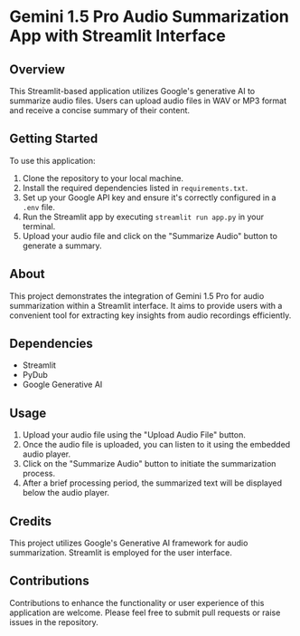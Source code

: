 # Gemini 1.5 Pro Audio Summarization App with Streamlit Interface

## Overview
This Streamlit-based application utilizes Google's generative AI to summarize audio files. Users can upload audio files in WAV or MP3 format and receive a concise summary of their content.

## Getting Started
To use this application:
1. Clone the repository to your local machine.
2. Install the required dependencies listed in `requirements.txt`.
3. Set up your Google API key and ensure it's correctly configured in a `.env` file.
4. Run the Streamlit app by executing `streamlit run app.py` in your terminal.
5. Upload your audio file and click on the "Summarize Audio" button to generate a summary.

## About
This project demonstrates the integration of Gemini 1.5 Pro for audio summarization within a Streamlit interface. It aims to provide users with a convenient tool for extracting key insights from audio recordings efficiently.

## Dependencies
- Streamlit
- PyDub
- Google Generative AI

## Usage
1. Upload your audio file using the "Upload Audio File" button.
2. Once the audio file is uploaded, you can listen to it using the embedded audio player.
3. Click on the "Summarize Audio" button to initiate the summarization process.
4. After a brief processing period, the summarized text will be displayed below the audio player.

## Credits
This project utilizes Google's Generative AI framework for audio summarization. Streamlit is employed for the user interface.

## Contributions
Contributions to enhance the functionality or user experience of this application are welcome. Please feel free to submit pull requests or raise issues in the repository.


